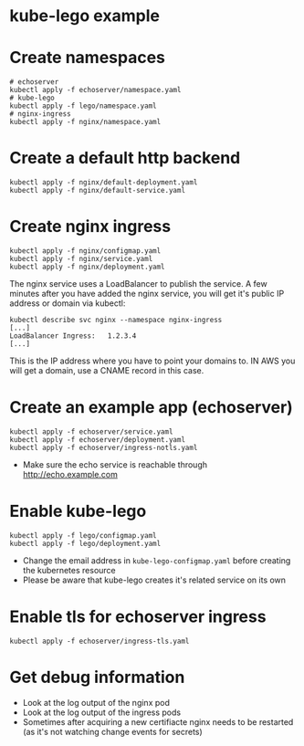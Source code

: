 # kube-lego example

# Create namespaces

```
# echoserver
kubectl apply -f echoserver/namespace.yaml
# kube-lego
kubectl apply -f lego/namespace.yaml
# nginx-ingress
kubectl apply -f nginx/namespace.yaml 
```

# Create a default http backend

```
kubectl apply -f nginx/default-deployment.yaml
kubectl apply -f nginx/default-service.yaml
```

# Create nginx ingress

```
kubectl apply -f nginx/configmap.yaml
kubectl apply -f nginx/service.yaml
kubectl apply -f nginx/deployment.yaml
```

The nginx service uses a LoadBalancer to publish the service. A few minutes after you have added the nginx service, you will get it's public IP address or domain via kubectl:

```
kubectl describe svc nginx --namespace nginx-ingress
[...]
LoadBalancer Ingress:   1.2.3.4
[...]
```

This is the IP address where you have to point your domains to. IN AWS you will get a domain, use a CNAME record in this case.

# Create an example app (echoserver)

```
kubectl apply -f echoserver/service.yaml
kubectl apply -f echoserver/deployment.yaml
kubectl apply -f echoserver/ingress-notls.yaml
```

- Make sure the echo service is reachable through http://echo.example.com

# Enable kube-lego

```
kubectl apply -f lego/configmap.yaml
kubectl apply -f lego/deployment.yaml
```
- Change the email address in `kube-lego-configmap.yaml` before creating the
  kubernetes resource
- Please be aware that kube-lego creates it's related service on its own


# Enable tls for echoserver ingress

```
kubectl apply -f echoserver/ingress-tls.yaml
```

# Get debug information

- Look at the log output of the nginx pod
- Look at the log output of the ingress pods
- Sometimes after acquiring a new certifiacte nginx needs to be restarted (as
  it's not watching change events for secrets)
